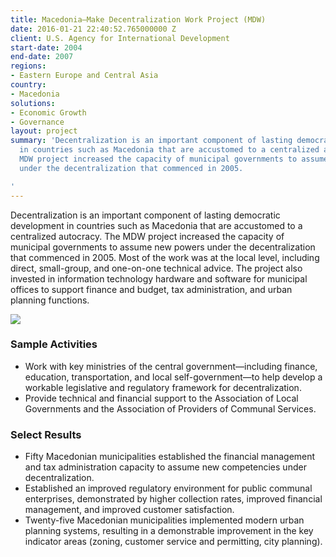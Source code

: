 ```yaml
---
title: Macedonia—Make Decentralization Work Project (MDW)
date: 2016-01-21 22:40:52.765000000 Z
client: U.S. Agency for International Development
start-date: 2004
end-date: 2007
regions:
- Eastern Europe and Central Asia
country:
- Macedonia
solutions:
- Economic Growth
- Governance
layout: project
summary: 'Decentralization is an important component of lasting democratic development
  in countries such as Macedonia that are accustomed to a centralized autocracy. The
  MDW project increased the capacity of municipal governments to assume new powers
  under the decentralization that commenced in 2005.

'
---
```


Decentralization is an important component of lasting democratic development in countries such as Macedonia that are accustomed to a centralized autocracy. The MDW project increased the capacity of municipal governments to assume new powers under the decentralization that commenced in 2005. Most of the work was at the local level, including direct, small-group, and one-on-one technical advice. The project also invested in information technology hardware and software for municipal offices to support finance and budget, tax administration, and urban planning functions.

![][1]

###  Sample Activities

* Work with key ministries of the central government—including finance, education, transportation, and local self-government—to help develop a workable legislative and regulatory framework for decentralization.
* Provide technical and financial support to the Association of Local Governments and the Association of Providers of Communal Services.

###  Select Results

* Fifty Macedonian municipalities established the financial management and tax administration capacity to assume new competencies under decentralization.
* Established an improved regulatory environment for public communal enterprises, demonstrated by higher collection rates, improved financial management, and improved customer satisfaction.
* Twenty-five Macedonian municipalities implemented modern urban planning systems, resulting in a demonstrable improvement in the key indicator areas (zoning, customer service and permitting, city planning).

[1]: /assets/images/projects/MacedoniaMDW.jpg
